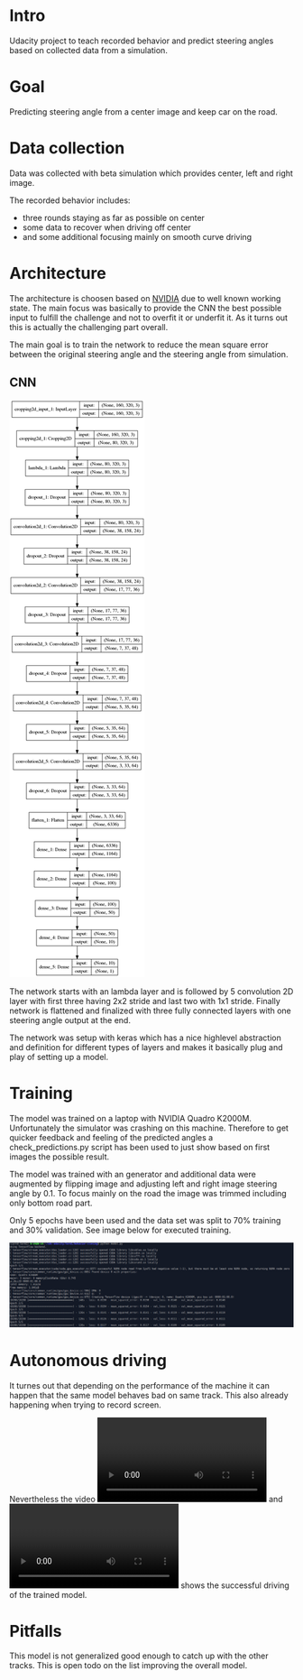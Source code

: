 # Intro

Udacity project to teach recorded behavior and predict steering angles based on collected data from a simulation.

# Goal

Predicting steering angle from a center image and keep car on the road.

# Data collection

Data was collected with beta simulation which provides center, left and right image. 

The recorded behavior includes:
- three rounds staying as far as possible on center
- some data to recover when driving off center
- and some additional focusing mainly on smooth curve driving

# Architecture

The architecture is choosen based on [NVIDIA](http://images.nvidia.com/content/tegra/automotive/images/2016/solutions/pdf/end-to-end-dl-using-px.pdf) due to well known working state.
The main focus was basically to provide the CNN the best possible input to fulfill the challenge and not to overfit it or underfit it.
As it turns out this is actually the challenging part overall.

The main goal is to train the network to reduce the mean square error between the original steering angle and the steering angle from simulation.

## CNN

![Image of CNN](model.png)

The network starts with an lambda layer and is followed by 5 convolution 2D layer with first three having 2x2 stride and last two with 1x1 stride.
Finally network is flattened and finalized with three fully connected layers with one steering angle output at the end.

The network was setup with keras which has a nice highlevel abstraction and definition for different types of layers and makes it basically plug and play of setting up a model.

# Training

The model was trained on a laptop with NVIDIA Quadro K2000M. Unfortunately the simulator was crashing on this machine.
Therefore to get quicker feedback and feeling of the predicted angles a check_predictions.py script has been used to just show based on first images the possible result.

The model was trained with an generator and additional data were augmented by flipping image and adjusting left and right image steering angle by 0.1.
To focus mainly on the road the image was trimmed including only bottom road part.

Only 5 epochs have been used and the data set was split to 70% training and 30% validation. See image below for executed training.

![Training](training.png)

# Autonomous driving

It turnes out that depending on the performance of the machine it can happen that the same model behaves bad on same track.
This also already happening when trying to record screen.

Nevertheless the video ![Desktop record](run_desktop.mp4) and ![Car frames video](run.mp4) shows the successful driving of the trained model.

# Pitfalls

This model is not generalized good enough to catch up with the other tracks. This is open todo on the list improving the overall model.

